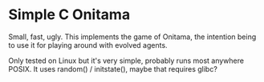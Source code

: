 # Simple C Onitama

Small, fast, ugly.  This implements the game of Onitama, the intention being to use it for playing around with evolved agents.

Only tested on Linux but it's very simple, probably runs most anywhere POSIX.  It uses random() / initstate(), maybe that requires glibc?


